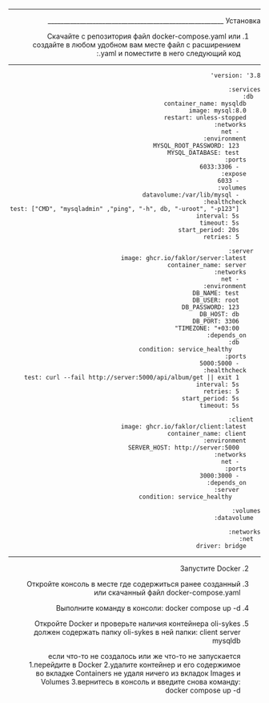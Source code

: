 _______________________________________________________
<div dir="rtl">
Установка
_______________________________________________________

1. Скачайте с репозитория файл docker-compose.yaml
  или создайте в любом удобном вам месте файл с расширением .yaml
  и поместите в него следующий код:
_______________________________________________________
```
version: '3.8'

services:
  db:
    container_name: mysqldb
    image: mysql:8.0
    restart: unless-stopped
    networks:
      - net
    environment: 
      MYSQL_ROOT_PASSWORD: 123
      MYSQL_DATABASE: test
    ports:
      - 6033:3306
    expose:
      - 6033
    volumes:
      - datavolume:/var/lib/mysql
    healthcheck:
      test: ["CMD", "mysqladmin" ,"ping", "-h", db, "-uroot", "-p123"]
      interval: 5s
      timeout: 5s
      start_period: 20s
      retries: 5

  server:
    image: ghcr.io/faklor/server:latest
    container_name: server
    networks:
      - net
    environment:
      DB_NAME: test
      DB_USER: root
      DB_PASSWORD: 123
      DB_HOST: db
      DB_PORT: 3306
      TIMEZONE: "+03:00"
    depends_on:
      db:
        condition: service_healthy 
    ports:
      - 5000:5000
    healthcheck:
      test: curl --fail http://server:5000/api/album/get || exit 1
      interval: 5s
      retries: 5
      start_period: 5s
      timeout: 5s

  client:
    image: ghcr.io/faklor/client:latest
    container_name: client
    environment:
      SERVER_HOST: http://server:5000
    networks:
      - net
    ports:
      - 3000:3000 
    depends_on:
      server:
        condition: service_healthy  
        
volumes:
  datavolume:

networks:
  net:
    driver: bridge
```
_______________________________________________________
2. Запустите Docker
3. Откройте консоль в месте где содержиться ранее созданный или скачанный файл docker-compose.yaml
4. Выполните команду в консоли: docker compose up -d
5. Откройте Docker и проверьте наличия контейнера oli-sykes
   должен содержать папку oli-sykes в ней папки:
   client
   server
   mysqldb

   если что-то не создалось или же что-то не запускается
   1.перейдите в Docker
   2.удалите контейнер и его содержимое во вкладке Containers не удаля ничего из вкладок Images и Volumes
   3.вернитесь в консоль и введите снова команду: docker compose up -d

